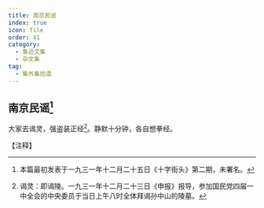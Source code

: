 ```yaml
---
title: 南京民谣
index: true
icon: file
order: 41
category:
  - 鲁迅文集
  - 杂文集
tag:  
  - 集外集拾遗
---
```


## 南京民谣[^①]

大家去谒灵，强盗装正经[^②]。静默十分钟，各自想拳经。

【注释】

[^①]:本篇最初发表于一九三一年十二月二十五日《十字街头》第二期，未署名。

[^②]:谒灵：即谒陵。一九三一年十二月二十三日《申报》报导，参加国民党四届一中全会的中央委员于当日上午八时全体拜谒孙中山的陵墓。
